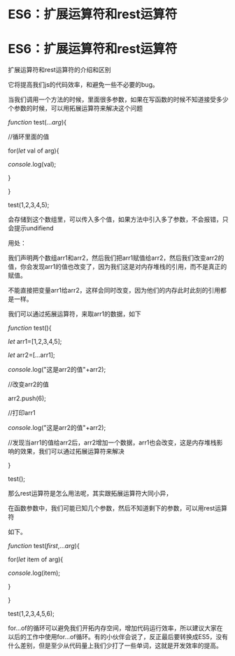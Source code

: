 # ES6：扩展运算符和rest运算符

# ES6：扩展运算符和rest运算符

扩展运算符和rest运算符的介绍和区别

它将提高我们js的代码效率，和避免一些不必要的bug。

当我们调用一个方法的时候，里面很多参数，如果在写函数的时候不知道接受多少个参数的时候，可以用拓展运算符来解决这个问题

*function* test(...*arg*){

//循环里面的值

for(*let* val of arg){

*console*.log(val);

}

}

test(1,2,3,4,5);

会存储到这个数组里，可以传入多个值，如果方法中引入多了参数，不会报错，只会提示undifiend

用处：

我们声明两个数组arr1和arr2，然后我们把arr1赋值给arr2，然后我们改变arr2的值，你会发现arr1的值也改变了，因为我们这是对内存堆栈的引用，而不是真正的赋值。

不能直接把变量arr1给arr2，这样会同时改变，因为他们的内存此时此刻的引用都是一样。

我们可以通过拓展运算符，来取arr1的数据，如下

*function* test(){

*let* arr1=[1,2,3,4,5];

*let* arr2=[...arr1];

*console*.log("这是arr2的值"+arr2);

//改变arr2的值

arr2.push(6);

//打印arr1

*console*.log("这是arr2的值"+arr2);

//发现当arr1的值给arr2后，arr2增加一个数据，arr1也会改变，这是内存堆栈影响的效果，我们可以通过拓展运算符来解决

}

test();

那么rest运算符是怎么用法呢，其实跟拓展运算符大同小异，

在函数参数中，我们可能已知几个参数，然后不知道剩下的参数，可以用rest运算符

如下。

*function* test(*first*,...*arg*){

for(*let* item of arg){

*console*.log(item);

}

}

test(1,2,3,4,5,6);

for…of的循环可以避免我们开拓内存空间，增加代码运行效率，所以建议大家在以后的工作中使用for…of循环。有的小伙伴会说了，反正最后要转换成ES5，没有什么差别，但是至少从代码量上我们少打了一些单词，这就是开发效率的提高。